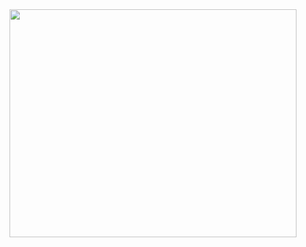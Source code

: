 
<img src="https://data.whicdn.com/images/341281650/original.gif" style="width:100%;height:400px;object-fit:cover;"/>
<!--
<img src="https://c.tenor.com/RWT9i3rof_IAAAAC/taku-morisakiii-ocean-waves-anime.gif" style="width:100%;height:500px;object-fit:cover;"/>
-->

<!--
**jattapol456/Jattapol456** is a ✨ _special_ ✨ repository because its `README.md` (this file) appears on your GitHub profile.

Here are some ideas to get you started:

- 🔭 I’m currently working on ...
- 🌱 I’m currently learning ...
- 👯 I’m looking to collaborate on ...
- 🤔 I’m looking for help with ...
- 💬 Ask me about ...
- 📫 How to reach me: ...
- 😄 Pronouns: ...
- ⚡ Fun fact: ...
-->
